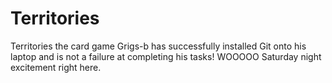 Territories
===========

Territories the card game
Grigs-b has successfully installed Git onto his laptop and is not a failure at completing his tasks! WOOOOO Saturday night excitement right here.
